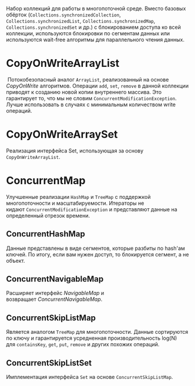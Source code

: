 Набор коллекций для работы в многопоточной среде. Вместо базовых обёрток (`Collections.synchronizedCollection`, `Collections.synchronizedList`, `Collections.synchronizedMap`, `Collections.synchronizedSet` и др.) с блокированием доступа ко всей коллекции, используются блокировки по сегментам данных или используются wait-free алгоритмы для параллельного чтения данных.

# CopyOnWriteArrayList

 Потокобезопасный аналог `ArrayList`, реализованный на основе *CopyOnWrite* алгоритмов. Операции `add`, `set`, `remove` в данной коллекции приводят к созданию новой копии внутреннего массива. Это гарантирует то, что мы не словим `ConcurrentModificationException`. Лучше использовать в случаях с минимальным количеством write операций.

# CopyOnWriteArraySet

Реализация интерфейса Set, использующая за основу `CopyOnWriteArrayList`.

# ConcurrentMap

Улучшенные реализации `HashMap` и `TreeMap` с поддержкой многопоточности и масштабируемости. Итераторы не кидают `ConcurrentModificationException` и представляют данные на определенный отрезок времени.

## ConcurrentHashMap

Данные представлены в виде сегментов, которые разбиты по hash'ам ключей. По итогу, если вам нужен доступ, то блокируется сегмент, а не объект.

## ConcurrentNavigableMap

Расширяет интерфейс _NavigableMap_ и возвращает _ConcurrentNavigableMap_.

## ConcurrentSkipListMap

Является аналогом `TreeMap` для многопоточности. Данные сортируются по ключу и гарантируется усредненная производительность log(N) для `containsKey`, `get`, `put`, `remove` и других похожих операций.

## ConcurrentSkipListSet

Имплементация интерфейса `Set` на основе `ConcurrentSkipListMap`.
